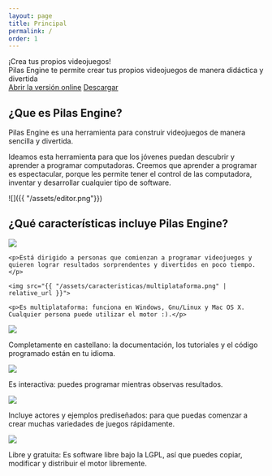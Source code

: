 ```yaml
---
layout: page
title: Principal
permalink: /
order: 1
---
```


<div class="bg-light-gray pa1 pa5-ns br3 tc lh-copy bg-bloques bw1 ba b--light-gray mb5">
  <div class='f1 source-sans-pro dark-gray'>¡Crea tus propios videojuegos!</div>
  <div class='f4 source-sans-pro pt4 dark-gray'>Pilas Engine te permite crear tus propios videojuegos de manera didáctica y divertida</div>

  <div class='mt4'>
    <a class="btn btn-blue white source-sans-pro" target="blank" href="http://app.pilas-engine.com.ar"><i class="sprite online mr2 v-btm"></i> Abrir la versión online</a>
    <a class="btn btn-green white source-sans-pro" href="descargas/"><i class="sprite offline mr2 v-btm"></i> Descargar</a>
  </div>
</div>

## ¿Que es Pilas Engine?

Pilas Engine es una herramienta para construir videojuegos de manera sencilla y divertida.

Ideamos esta herramienta para que los jóvenes puedan descubrir y aprender a programar computadoras. Creemos que aprender a programar es espectacular, porque les permite tener el control de las computadora, inventar y desarrollar cualquier tipo de software.

![]({{ "/assets/editor.png"}})

## ¿Qué características incluye Pilas Engine?

<div class="cf center sans-serif lh-copy">

  <div class="fl w-100 w-33-ns ph3">
    <img src="{{ "/assets/caracteristicas/primeros-pasos.png" | relative_url }}">

    <p>Está dirigido a personas que comienzan a programar videojuegos y quieren lograr resultados sorprendentes y divertidos en poco tiempo.</p>

  </div>

  <div class="fl w-100 w-33-ns pa3">

    <img src="{{ "/assets/caracteristicas/multiplataforma.png" | relative_url }}">

    <p>Es multiplataforma: funciona en Windows, Gnu/Linux y Mac OS X. Cualquier persona puede utilizar el motor :).</p>

  </div>

  <div class="fl w-100 w-33-ns pa3">
    <img src="{{ "/assets/caracteristicas/completamente-castellano.png" | relative_url }}">
    <p>Completamente en castellano: la documentación, los tutoriales y el código programado están en tu idioma.</p>
  </div>

</div>

<div class="cf center">

  <div class="fl w-100 w-33-ns pa3">
    <img src="{{ "/assets/caracteristicas/interactiva.png" | relative_url }}">
    <p>Es interactiva: puedes programar mientras observas resultados.</p>
  </div>

  <div class="fl w-100 w-33-ns pa3">
    <img src="{{ "/assets/caracteristicas/actores-incluidos.png" | relative_url }}">
    <p>Incluye actores y ejemplos prediseñados: para que puedas comenzar a crear muchas variedades de juegos rápidamente.</p>
  </div>

  <div class="fl w-100 w-33-ns pa3">
    <img src="{{ "/assets/caracteristicas/libre-gratuita.png" | relative_url }}">
    <p>Libre y gratuita: Es software libre bajo la LGPL, así que puedes copiar, modificar y distribuir el motor libremente.</p>
  </div>
</div>
